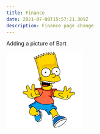 ```yaml
---
title: Finance
date: 2021-07-08T15:57:21.309Z
description: Finance page change
---
```

Adding a picture of Bart

![Bart Simspon](/img/bartsimpson.png "Bart")